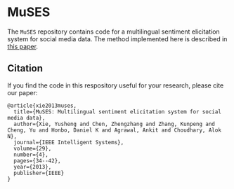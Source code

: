 # MuSES

The `MuSES` repository contains code for a multilingual sentiment elicitation system for social media data. The method implemented here is described in [this paper](https://ieeexplore.ieee.org/stamp/stamp.jsp?arnumber=6559997).

## Citation

If you find the code in this respository useful for your research, please cite our paper:
```
@article{xie2013muses,
  title={MuSES: Multilingual sentiment elicitation system for social media data},
  author={Xie, Yusheng and Chen, Zhengzhang and Zhang, Kunpeng and Cheng, Yu and Honbo, Daniel K and Agrawal, Ankit and Choudhary, Alok N},
  journal={IEEE Intelligent Systems},
  volume={29},
  number={4},
  pages={34--42},
  year={2013},
  publisher={IEEE}
}
```
